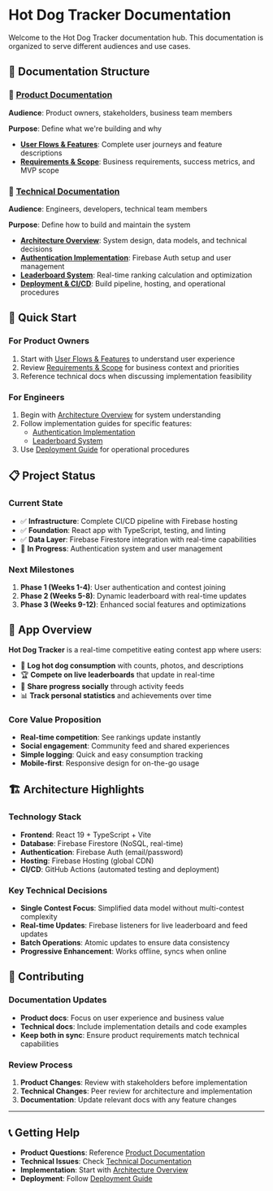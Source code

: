 # Hot Dog Tracker Documentation

Welcome to the Hot Dog Tracker documentation hub. This documentation is organized to serve different audiences and use cases.

## 📁 Documentation Structure

### 🎯 [Product Documentation](./product/)

**Audience**: Product owners, stakeholders, business team members

**Purpose**: Define what we're building and why

- **[User Flows & Features](./product/user-flows.md)**: Complete user journeys and feature descriptions
- **[Requirements & Scope](./product/requirements.md)**: Business requirements, success metrics, and MVP scope

### 🔧 [Technical Documentation](./technical/)

**Audience**: Engineers, developers, technical team members  

**Purpose**: Define how to build and maintain the system

- **[Architecture Overview](./technical/architecture.md)**: System design, data models, and technical decisions
- **[Authentication Implementation](./technical/authentication.md)**: Firebase Auth setup and user management
- **[Leaderboard System](./technical/leaderboard.md)**: Real-time ranking calculation and optimization
- **[Deployment & CI/CD](./technical/deployment.md)**: Build pipeline, hosting, and operational procedures

## 🚀 Quick Start

### For Product Owners

1. Start with [User Flows & Features](./product/user-flows.md) to understand user experience
2. Review [Requirements & Scope](./product/requirements.md) for business context and priorities
3. Reference technical docs when discussing implementation feasibility

### For Engineers

1. Begin with [Architecture Overview](./technical/architecture.md) for system understanding
2. Follow implementation guides for specific features:
   - [Authentication Implementation](./technical/authentication.md)
   - [Leaderboard System](./technical/leaderboard.md)
3. Use [Deployment Guide](./technical/deployment.md) for operational procedures

## 📋 Project Status

### Current State

- ✅ **Infrastructure**: Complete CI/CD pipeline with Firebase hosting
- ✅ **Foundation**: React app with TypeScript, testing, and linting
- ✅ **Data Layer**: Firebase Firestore integration with real-time capabilities
- 🔄 **In Progress**: Authentication system and user management

### Next Milestones

1. **Phase 1 (Weeks 1-4)**: User authentication and contest joining
2. **Phase 2 (Weeks 5-8)**: Dynamic leaderboard with real-time updates  
3. **Phase 3 (Weeks 9-12)**: Enhanced social features and optimizations

## 🎯 App Overview

**Hot Dog Tracker** is a real-time competitive eating contest app where users:

- 📝 **Log hot dog consumption** with counts, photos, and descriptions
- 🏆 **Compete on live leaderboards** that update in real-time  
- 👥 **Share progress socially** through activity feeds
- 📊 **Track personal statistics** and achievements over time

### Core Value Proposition

- **Real-time competition**: See rankings update instantly
- **Social engagement**: Community feed and shared experiences
- **Simple logging**: Quick and easy consumption tracking
- **Mobile-first**: Responsive design for on-the-go usage

## 🏗️ Architecture Highlights

### Technology Stack

- **Frontend**: React 19 + TypeScript + Vite
- **Database**: Firebase Firestore (NoSQL, real-time)
- **Authentication**: Firebase Auth (email/password)
- **Hosting**: Firebase Hosting (global CDN)
- **CI/CD**: GitHub Actions (automated testing and deployment)

### Key Technical Decisions

- **Single Contest Focus**: Simplified data model without multi-contest complexity
- **Real-time Updates**: Firebase listeners for live leaderboard and feed updates
- **Batch Operations**: Atomic updates to ensure data consistency
- **Progressive Enhancement**: Works offline, syncs when online

## 🤝 Contributing

### Documentation Updates

- **Product docs**: Focus on user experience and business value
- **Technical docs**: Include implementation details and code examples
- **Keep both in sync**: Ensure product requirements match technical capabilities

### Review Process

1. **Product Changes**: Review with stakeholders before implementation
2. **Technical Changes**: Peer review for architecture and implementation
3. **Documentation**: Update relevant docs with any feature changes

---

## 📞 Getting Help

- **Product Questions**: Reference [Product Documentation](./product/)
- **Technical Issues**: Check [Technical Documentation](./technical/)
- **Implementation**: Start with [Architecture Overview](./technical/architecture.md)
- **Deployment**: Follow [Deployment Guide](./technical/deployment.md)
